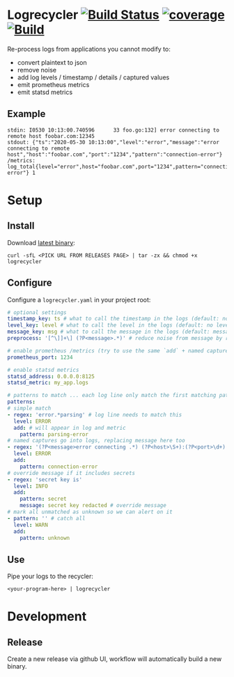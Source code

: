 # Logrecycler [![Build Status](https://travis-ci.org/grosser/logrecycler.svg)](https://travis-ci.org/grosser/logrecycler) [![coverage](https://img.shields.io/badge/coverage-100%25-success.svg)](https://github.com/grosser/go-testcov) [![Build](https://github.com/grosser/logrecycler/workflows/Build/badge.svg)](https://github.com/grosser/logrecycler/releases)

Re-process logs from applications you cannot modify to:
- convert plaintext to json
- remove noise
- add log levels / timestamp / details / captured values
- emit prometheus metrics
- emit statsd metrics


## Example

```
stdin: I0530 10:13:00.740596      33 foo.go:132] error connecting to remote host foobar.com:12345
stdout: {"ts":"2020-05-30 10:13:00","level":"error","message":"error connecting to remote host","host":"foobar.com","port":"1234","pattern":"connection-error"}
/metrics: log_total{level="error",host="foobar.com",port="1234",pattern="connection-error"} 1
```


# Setup

## Install

Download [latest binary](https://github.com/grosser/logrecycler/releases):

```
curl -sfL <PICK URL FROM RELEASES PAGE> | tar -zx && chmod +x logrecycler
```

## Configure

Configure a `logrecycler.yaml` in your project root:

```yaml
# optional settings
timestamp_key: ts # what to call the timestamp in the logs (default: no timestamp)
level_key: level # what to call the level in the logs (default: no level)
message_key: msg # what to call the message in the logs (default: message)
preprocess: '[^\]]+\] (?P<message>.*)' # reduce noise from message by replacing it with captured

# enable prometheus /metrics (try to use the same `add` + named captures everywhere)
prometheus_port: 1234 

# enable statsd metrics
statsd_address: 0.0.0.0:8125
statsd_metric: my_app.logs

# patterns to match ... each log line only match the first matching pattern
patterns:
# simple match
- regex: 'error.*parsing' # log line needs to match this
  level: ERROR
  add: # will appear in log and metric
    pattern: parsing-error
# named captures go into logs, replacing message here too
- regex: '(?P<message>error connecting .*) (?P<host>\S+):(?P<port>\d+)'
  level: ERROR
  add:
    pattern: connection-error
# override message if it includes secrets
- regex: 'secret key is'
  level: INFO
  add:
    pattern: secret
    message: secret key redacted # override message
# mark all unmatched as unknown so we can alert on it
- pattern: '' # catch all
  level: WARN
  add:
    pattern: unknown
```

## Use

Pipe your logs to the recycler:

```
<your-program-here> | logrecycler
```

# Development

## Release

Create a new release via github UI, workflow will automatically build a new binary.
